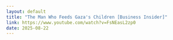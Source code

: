 ```yaml
---
layout: default
title: "The Man Who Feeds Gaza's Children [Business Insider]"
link: https://www.youtube.com/watch?v=FsNEasL2zp0
date: 2025-08-22
---
```

